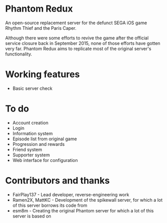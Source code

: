 # Phantom Redux

An open-source replacement server for the defunct SEGA iOS game Rhythm Thief and the Paris Caper.

Although there were some efforts to revive the game after the official service closure back in September 2015, none of those efforts have gotten very far.  Phantom Redux aims to replicate most of the original server's functionality.

# Working features
* Basic server check

# To do
* Account creation
* Login
* Information system
* Episode list from original game
* Progression and rewards
* Friend system
* Supporter system
* Web interface for configuration

# Contributors and thanks
* FairPlay137 - Lead developer, reverse-engineering work
* Ramen2X, MattKC - Development of the spikewall server, for which a lot of this server borrows its code from
* esm8m - Creating the original Phantom server for which a lot of this server is based on

